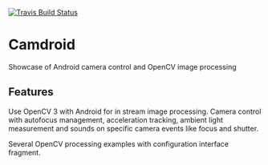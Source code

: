 [![Travis Build Status](https://travis-ci.org/hschott/Camdroid.svg?branch=master)](https://travis-ci.org/hschott/Camdroid) 

Camdroid
========

Showcase of Android camera control and OpenCV image processing

Features
------
Use OpenCV 3 with Android for in stream image processing.
Camera control with autofocus management, acceleration tracking, ambient light measurement and sounds on specific camera events like focus and shutter.

Several OpenCV processing examples with configuration interface fragment.

